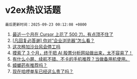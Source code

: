 # v2ex热议话题

`最后更新时间：2025-09-23 00:12:08 +0800`

1. [最近一个月在 Cursor 上花了 500 刀，有点顶不住了](https://www.v2ex.com/t/1160920)
1. [[凡回复必答谢] 你对“企业浏览器”怎么看？](https://www.v2ex.com/t/1160988)
1. [这次桦加沙台风会停工吗](https://www.v2ex.com/t/1160932)
1. [摸索了 3 个月，终于把 AI 股票分析网站做出来，太不容易了！](https://www.v2ex.com/t/1160913)
1. [有什么小屏、续航不错、不卡的手机推荐？当做备用机使用。](https://www.v2ex.com/t/1161004)
1. [蟑螂药有推荐吗？](https://www.v2ex.com/t/1160923)
1. [现在哈啰单车已经这么贵了吗？](https://www.v2ex.com/t/1160949)

